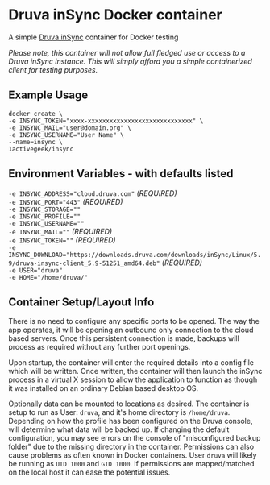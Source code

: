 # Druva inSync Docker container
A simple [Druva inSync](https://www.druva.com) container for Docker testing  

*Please note, this container will not allow full fledged use or access to a Druva inSync instance. This will simply afford you a simple containerized client for testing purposes.*

## Example Usage
```
docker create \
-e INSYNC_TOKEN="xxxx-xxxxxxxxxxxxxxxxxxxxxxxxxxxxx" \
-e INSYNC_MAIL="user@domain.org" \
-e INSYNC_USERNAME="User Name" \
--name=insync \
1activegeek/insync
```

## Environment Variables - with defaults listed
`-e INSYNC_ADDRESS="cloud.druva.com"` *(REQUIRED)* \
`-e INSYNC_PORT="443"` *(REQUIRED)* \
`-e INSYNC_STORAGE=""` \
`-e INSYNC_PROFILE=""` \
`-e INSYNC_USERNAME=""` \
`-e INSYNC_MAIL=""` *(REQUIRED)* \
`-e INSYNC_TOKEN=""` *(REQUIRED)* \
`-e INSYNC_DOWNLOAD="https://downloads.druva.com/downloads/inSync/Linux/5.9/druva-insync-client_5.9-51251_amd64.deb"` *(REQUIRED)* \
`-e USER="druva"` \
`-e HOME="/home/druva/"`

## Container Setup/Layout Info
There is no need to configure any specific ports to be opened. The way the app operates, it will be opening an outbound only connection to the cloud based servers. Once this persistent connection is made, backups will process as required without any further port openings.

Upon startup, the container will enter the required details into a config file which will be written. Once written, the container will then launch the inSync process in a virtual X session to allow the application to function as though it was installed on an ordinary Debian based desktop OS. 

Optionally data can be mounted to locations as desired. The container is setup to run as User: `druva`, and it's home directory is `/home/druva`. Depending on how the profile has been configured on the Druva console, will determine what data will be backed up. If changing the default configuration, you may see errors on the console of "misconfigured backup folder" due to the missing directory in the container. Permissions can also cause problems as often known in Docker containers. User `druva` will likely be running as `UID 1000` and `GID 1000`. If permissions are mapped/matched on the local host it can ease the potential issues. 
